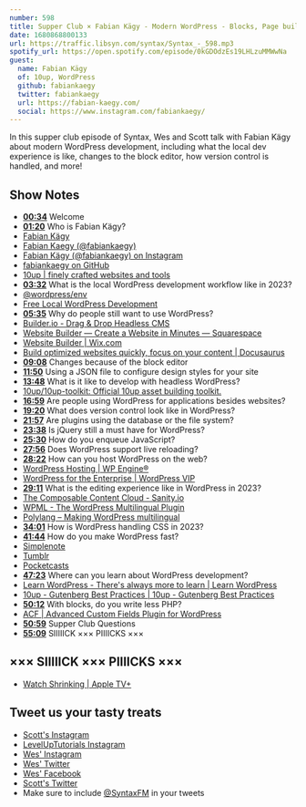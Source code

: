 ```yaml
---
number: 598
title: Supper Club × Fabian Kägy - Modern WordPress - Blocks, Page builders, Headless, Custom Fields
date: 1680868800133
url: https://traffic.libsyn.com/syntax/Syntax_-_598.mp3
spotify_url: https://open.spotify.com/episode/0kGDOdzEs19LHLzuMMWwNa
guest:
  name: Fabian Kägy
  of: 10up, WordPress
  github: fabiankaegy
  twitter: fabiankaegy
  url: https://fabian-kaegy.com/
  social: https://www.instagram.com/fabiankaegy/
---
```


In this supper club episode of Syntax, Wes and Scott talk with Fabian Kägy about modern WordPress development, including what the local dev experience is like, changes to the block editor, how version control is handled, and more!

## Show Notes

- **[00:34](#t=00:34)** Welcome
- **[01:20](#t=01:20)** Who is Fabian Kägy?
- [Fabian Kägy](https://fabian-kaegy.com/)
- [Fabian Kaegy (@fabiankaegy)](https://twitter.com/fabiankaegy)
- [Fabian Kägy (@fabiankaegy) on Instagram](https://www.instagram.com/fabiankaegy/)
- [fabiankaegy on GitHub](https://github.com/fabiankaegy)
- [10up | finely crafted websites and tools](https://10up.com/)
- **[03:32](#t=03:32)** What is the local WordPress development workflow like in 2023?
- [@wordpress/env](https://developer.wordpress.org/block-editor/reference-guides/packages/packages-env/)
- [Free Local WordPress Development](https://wpengine.com/local/)
- **[05:35](#t=05:35)** Why do people still want to use WordPress?
- [Builder.io - Drag & Drop Headless CMS](https://www.builder.io/)
- [Website Builder — Create a Website in Minutes — Squarespace](https://www.squarespace.com/)
- [Website Builder | Wix.com](https://www.wix.com/)
- [Build optimized websites quickly, focus on your content | Docusaurus](https://docusaurus.io/)
- **[09:08](#t=09:08)** Changes because of the block editor
- **[11:50](#t=11:50)** Using a JSON file to configure design styles for your site
- **[13:48](#t=13:48)** What is it like to develop with headless WordPress?
- [10up/10up-toolkit: Official 10up asset building toolkit.](https://github.com/10up/10up-toolkit)
- **[16:59](#t=16:59)** Are people using WordPress for applications besides websites?
- **[19:20](#t=19:20)** What does version control look like in WordPress?
- **[21:57](#t=21:57)** Are plugins using the database or the file system?
- **[23:38](#t=23:38)** Is jQuery still a must have for WordPress?
- **[25:30](#t=25:30)** How do you enqueue JavaScript?
- **[27:56](#t=27:56)** Does WordPress support live reloading?
- **[28:22](#t=28:22)** How can you host WordPress on the web?
- [WordPress Hosting | WP Engine®](https://wpengine.com/)
- [WordPress for the Enterprise | WordPress VIP](https://wpvip.com/)
- **[29:11](#t=29:11)** What is the editing experience like in WordPress in 2023?
- [The Composable Content Cloud - Sanity.io](https://www.sanity.io/)
- [WPML - The WordPress Multilingual Plugin](https://wpml.org/)
- [Polylang – Making WordPress multilingual](https://polylang.pro/)
- **[34:01](#t=34:01)** How is WordPress handling CSS in 2023?
- **[41:44](#t=41:44)** How do you make WordPress fast?
- [Simplenote](https://simplenote.com/)
- [Tumblr](https://www.tumblr.com/)
- [Pocketcasts](https://pocketcasts.com/)
- **[47:23](#t=47:23)** Where can you learn about WordPress development?
- [Learn WordPress - There's always more to learn | Learn WordPress](https://learn.wordpress.org/)
- [10up - Gutenberg Best Practices | 10up - Gutenberg Best Practices](https://gutenberg.10up.com/)
- **[50:12](#t=50:12)** With blocks, do you write less PHP?
- [ACF | Advanced Custom Fields Plugin for WordPress](https://www.advancedcustomfields.com/)
- **[50:59](#t=50:59)** Supper Club Questions
- **[55:09](#t=55:09)** SIIIIICK ××× PIIIICKS ×××

## ××× SIIIIICK ××× PIIIICKS ×××

- [Watch Shrinking | Apple TV+](https://tv.apple.com/us/show/shrinking/umc.cmc.apzybj6eqf6pzccd97kev7bs)

## Tweet us your tasty treats

- [Scott's Instagram](https://www.instagram.com/stolinski/)
- [LevelUpTutorials Instagram](https://www.instagram.com/LevelUpTutorials/)
- [Wes' Instagram](https://www.instagram.com/wesbos/)
- [Wes' Twitter](https://twitter.com/wesbos)
- [Wes' Facebook](https://www.facebook.com/wesbos.developer)
- [Scott's Twitter](https://twitter.com/stolinski)
- Make sure to include [@SyntaxFM](https://twitter.com/SyntaxFM) in your tweets
